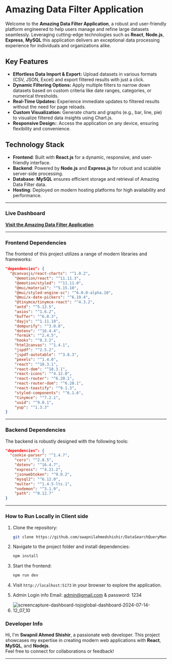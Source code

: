 # Amazing Data Filter Application

Welcome to the **Amazing Data Filter Application**, a robust and user-friendly platform engineered to help users manage and refine large datasets seamlessly. Leveraging cutting-edge technologies such as **React**, **Node.js**, **Express**, **MySQL** this application delivers an exceptional data processing experience for individuals and organizations alike.

## Key Features

- **Effortless Data Import & Export:** Upload datasets in various formats (CSV, JSON, Excel) and export filtered results with just a click.
- **Dynamic Filtering Options:** Apply multiple filters to narrow down datasets based on custom criteria like date ranges, categories, or numerical thresholds.
- **Real-Time Updates:** Experience immediate updates to filtered results without the need for page reloads.
- **Custom Visualization:** Generate charts and graphs (e.g., bar, line, pie) to visualize filtered data insights using Chart.js.
- **Responsive Design:**: Access the application on any device, ensuring flexibility and convenience.

## Technology Stack

- **Frontend**: Built with **React.js** for a dynamic, responsive, and user-friendly interface.
- **Backend**: Powered by **Node.js** and **Express.js** for robust and scalable server-side processing.
- **Database**: **MySQL** ensures efficient storage and retrieval of Amazing Data Filter data.
- **Hosting**: Deployed on modern hosting platforms for high availability and performance.

---

### Live Dashboard

[**Visit the Amazing Data Filter Application**](https://upadmin.masteritsolution.com.bd/)

---

### Frontend Dependencies

The frontend of this project utilizes a range of modern libraries and frameworks:

```json
"dependencies": {
  "@canvasjs/react-charts": "^1.0.2",
    "@emotion/react": "^11.11.3",
    "@emotion/styled": "^11.11.0",
    "@mui/material": "^5.15.10",
    "@mui/styled-engine-sc": "^6.0.0-alpha.10",
    "@mui/x-date-pickers": "^6.19.4",
    "@tinymce/tinymce-react": "^4.3.2",
    "antd": "^5.12.5",
    "axios": "^1.6.2",
    "buffer": "^6.0.3",
    "dayjs": "^1.11.10",
    "dompurify": "^3.0.8",
    "dotenv": "^16.4.4",
    "formik": "^2.4.5",
    "hooks": "^0.3.2",
    "html2canvas": "^1.4.1",
    "jspdf": "^2.5.2",
    "jspdf-autotable": "^3.8.3",
    "pexels": "^1.4.0",
    "react": "^18.3.1",
    "react-dom": "^18.3.1",
    "react-icons": "^4.12.0",
    "react-router": "^6.20.1",
    "react-router-dom": "^6.20.1",
    "react-toastify": "^9.1.3",
    "styled-components": "^6.1.6",
    "tinymce": "^7.2.1",
    "uuid": "^9.0.1",
    "yup": "^1.3.3"
}
```

---

### Backend Dependencies

The backend is robustly designed with the following tools:

```json
"dependencies": {
  "cookie-parser": "^1.4.7",
    "cors": "^2.8.5",
    "dotenv": "^16.4.7",
    "express": "^4.21.2",
    "jsonwebtoken": "^9.0.2",
    "mysql2": "^6.12.0",
    "multer": "^1.4.5-lts.1",
    "nodemon": "^3.1.9",
    "path": "^0.12.7"
}
```

---

### How to Run Locally in Client side

1. Clone the repository:
   ```bash
   git clone https://github.com/swapnilahmedshishir/DataSearchQueryMangementSystem.git
   ```
2. Navigate to the project folder and install dependencies:
   ```bash
   npm install
   ```
3. Start the frontend:
   ```bash
   npm run dev
   ```
4. Visit `http://localhost:5173` in your browser to explore the application.

5. Admin Login info Email: admin@gmail.com & password: 1234
6. ![screencapture-dashboard-tojoglobal-dashboard-2024-07-14-12_07_10](https://i.ibb.co.com/fGCMB98/Amazin-Data-Filter-Application.png)

### Developer Info

Hi, I'm **Swapnil Ahmed Shishir**, a passionate web developer. This project showcases my expertise in creating modern web applications with **React**, **MySQL**, and **Nodejs**.  
Feel free to connect for collaborations or feedback!

---
